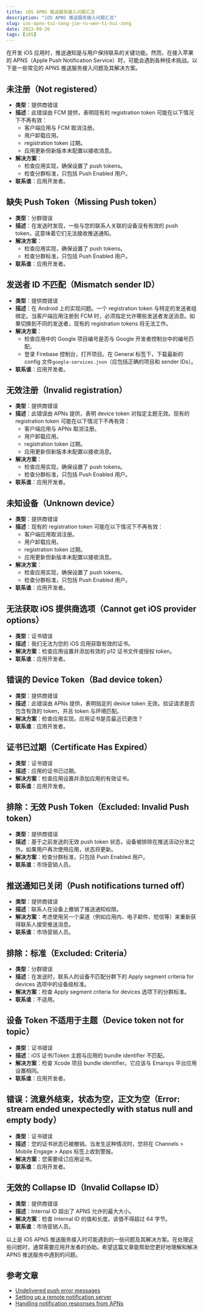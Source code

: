 ```yaml
---
title: iOS APNS 推送服务接入问题汇总
description: "iOS APNS 推送服务接入问题汇总"
slug: ios-apns-tui-song-jie-ru-wen-ti-hui-zong
date: 2022-09-26
tags: [iOS]
---
```


在开发 iOS 应用时，推送通知是与用户保持联系的关键功能。然而，在接入苹果的 APNS（Apple Push Notification Service）时，可能会遇到各种技术挑战。以下是一些常见的 APNS 推送服务接入问题及其解决方案。

<!-- truncate -->

## 未注册（Not registered）

- **类型**：提供商错误
- **描述**：此错误由 FCM 提供，表明现有的 registration token 可能在以下情况下不再有效：
  - 客户端应用与 FCM 取消注册。
  - 用户卸载应用。
  - registration token 过期。
  - 应用更新但新版本未配置以接收消息。
- **解决方案**：
  - 检查应用实现，确保设置了 push tokens。
  - 检查分群标准，只包括 Push Enabled 用户。
- **联系谁**：应用开发者。

## 缺失 Push Token（Missing Push token）

- **类型**：分群错误
- **描述**：在发送时发现，一些与您的联系人关联的设备没有有效的 push token，这意味着它们无法接收推送通知。
- **解决方案**：
  - 检查应用实现，确保设置了 push tokens。
  - 检查分群标准，只包括 Push Enabled 用户。
- **联系谁**：应用开发者。

## 发送者 ID 不匹配（Mismatch sender ID）

- **类型**：提供商错误
- **描述**：在 Android 上的实现问题。一个 registration token 与特定的发送者组绑定。当客户端应用注册到 FCM 时，必须指定允许哪些发送者发送消息。如果切换到不同的发送者，现有的 registration tokens 将无法工作。
- **解决方案**：
  - 检查应用中的 Google 项目编号是否与 Google 开发者控制台中的编号匹配。
  - 登录 Firebase 控制台，打开项目。在 General 标签下，下载最新的 config 文件`google-services.json`（应包括正确的项目和 sender IDs）。
- **联系谁**：应用开发者。

## 无效注册（Invalid registration）

- **类型**：提供商错误
- **描述**：此错误由 APNs 提供，表明 device token 对指定主题无效。现有的 registration token 可能在以下情况下不再有效：
  - 客户端应用与 APNs 取消注册。
  - 用户卸载应用。
  - registration token 过期。
  - 应用更新但新版本未配置以接收消息。
- **解决方案**：
  - 检查应用实现，确保设置了 push tokens。
  - 检查分群标准，只包括 Push Enabled 用户。
- **联系谁**：应用开发者。

## 未知设备（Unknown device）

- **类型**：提供商错误
- **描述**：现有的 registration token 可能在以下情况下不再有效：
  - 客户端应用取消注册。
  - 用户卸载应用。
  - registration token 过期。
  - 应用更新但新版本未配置以接收消息。
- **解决方案**：
  - 检查应用实现，确保设置了 push tokens。
  - 检查分群标准，只包括 Push Enabled 用户。
- **联系谁**：应用开发者。

## 无法获取 iOS 提供商选项（Cannot get iOS provider options）

- **类型**：证书错误
- **描述**：我们无法为您的 iOS 应用获取有效的证书。
- **解决方案**：检查应用设置并添加有效的 p12 证书文件或授权 token。
- **联系谁**：应用开发者。

## 错误的 Device Token（Bad device token）

- **类型**：提供商错误
- **描述**：此错误由 APNs 提供，表明指定的 device token 无效。验证请求是否包含有效的 token，并且 token 与环境匹配。
- **解决方案**：检查应用实现。应用证书是否最近已更改？
- **联系谁**：应用开发者。

## 证书已过期（Certificate Has Expired）

- **类型**：证书错误
- **描述**：应用的证书已过期。
- **解决方案**：检查应用设置并添加应用的有效证书。
- **联系谁**：应用开发者。

## 排除：无效 Push Token（Excluded: Invalid Push token）

- **类型**：提供商错误
- **描述**：基于之前发送的无效 push token 状态，设备被排除在推送活动分发之外。如果用户再次使用应用，状态将更新。
- **解决方案**：检查分群标准，只包括 Push Enabled 用户。
- **联系谁**：市场营销人员。

## 推送通知已关闭（Push notifications turned off）

- **类型**：提供商错误
- **描述**：联系人在设备上撤销了推送通知权限。
- **解决方案**：考虑使用另一个渠道（例如应用内、电子邮件、短信等）来重新获得联系人接受推送消息。
- **联系谁**：市场营销人员。

## 排除：标准（Excluded: Criteria）

- **类型**：分群错误
- **描述**：在发送时，联系人的设备不匹配分群下的 Apply segment criteria for devices 选项中的设备级标准。
- **解决方案**：检查 Apply segment criteria for devices 选项下的分群标准。
- **联系谁**：不适用。

## 设备 Token 不适用于主题（Device token not for topic）

- **类型**：证书错误
- **描述**：iOS 证书/Token 主题与应用的 bundle identifier 不匹配。
- **解决方案**：检查 Xcode 项目 bundle identifier。它应该与 Emarsys 平台应用设置相同。
- **联系谁**：应用开发者。

## 错误：流意外结束，状态为空，正文为空（Error: stream ended unexpectedly with status null and empty body）

- **类型**：证书错误
- **描述**：您的证书状态已被撤销。当发生这种情况时，您将在 Channels > Mobile Engage > Apps 标签上收到警报。
- **解决方案**：您需要续订应用证书。
- **联系谁**：应用开发者。

## 无效的 Collapse ID（Invalid Collapse ID）

- **类型**：提供商错误
- **描述**：Internal ID 超出了 APNS 允许的最大大小。
- **解决方案**：检查 Internal ID 的值和长度。该值不得超过 64 字节。
- **联系谁**：市场营销人员。

以上是 iOS APNS 推送服务接入时可能遇到的一些问题及其解决方案。在处理这些问题时，通常需要应用开发者的协助。希望这篇文章能帮助您更好地理解和解决 APNS 推送服务中遇到的问题。

## 参考文章

- [Undelivered push error messages](https://help.emarsys.com/hc/en-us/articles/360026114314-Advanced-topics-Troubleshooting-Undelivered-push-error-messages#)
- [Setting up a remote notification server](<[text](https://developer.apple.com/documentation/usernotifications/setting_up_a_remote_notification_server/)>)
- [Handling notification responses from APNs](https://developer.apple.com/documentation/usernotifications/setting_up_a_remote_notification_server/handling_notification_responses_from_apns)

